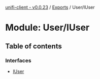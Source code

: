 [unifi-client - v0.0.23](../README.md) / [Exports](../modules.md) / User/IUser

# Module: User/IUser

## Table of contents

### Interfaces

- [IUser](../interfaces/user_iuser.iuser.md)
